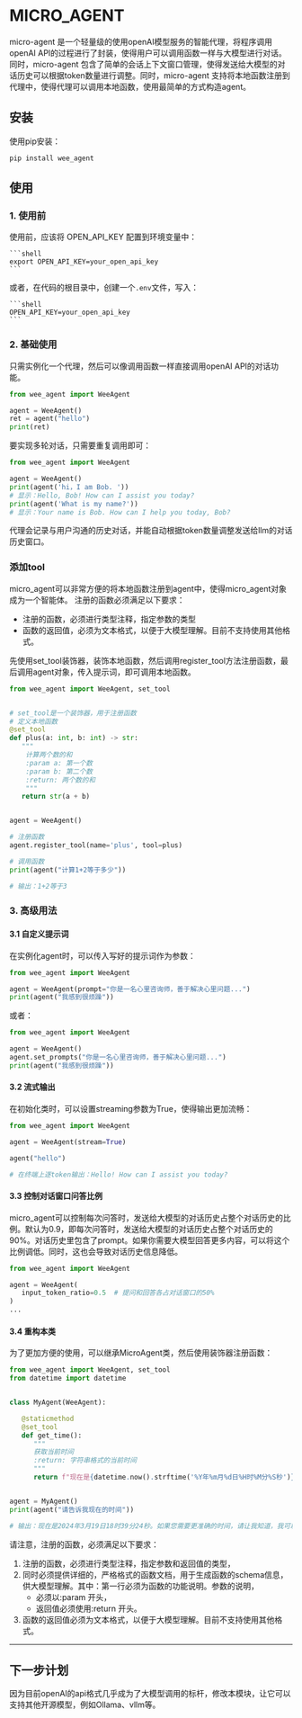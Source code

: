 # MICRO_AGENT

micro-agent 是一个轻量级的使用openAI模型服务的智能代理，将程序调用openAI API的过程进行了封装，使得用户可以调用函数一样与大模型进行对话。同时，micro-agent
包含了简单的会话上下文窗口管理，使得发送给大模型的对话历史可以根据token数量进行调整。同时，micro-agent
支持将本地函数注册到代理中，使得代理可以调用本地函数，使用最简单的方式构造agent。

## 安装

使用pip安装：

```shell
pip install wee_agent
```

## 使用

### 1. 使用前

使用前，应该将 OPEN_API_KEY 配置到环境变量中：

    ```shell
    export OPEN_API_KEY=your_open_api_key
    ```

或者，在代码的根目录中，创建一个`.env`文件，写入：

    ```shell
    OPEN_API_KEY=your_open_api_key
    ```

### 2. 基础使用

只需实例化一个代理，然后可以像调用函数一样直接调用openAI API的对话功能。

```python
from wee_agent import WeeAgent

agent = WeeAgent()
ret = agent("hello")
print(ret)
```

要实现多轮对话，只需要重复调用即可：

```python
from wee_agent import WeeAgent

agent = WeeAgent()
print(agent('hi，I am Bob. '))
# 显示：Hello, Bob! How can I assist you today?
print(agent('What is my name?'))
# 显示：Your name is Bob. How can I help you today, Bob?
```

代理会记录与用户沟通的历史对话，并能自动根据token数量调整发送给llm的对话历史窗口。

### 添加tool

micro_agent可以非常方便的将本地函数注册到agent中，使得micro_agent对象成为一个智能体。
注册的函数必须满足以下要求：

* 注册的函数，必须进行类型注释，指定参数的类型
* 函数的返回值，必须为文本格式，以便于大模型理解。目前不支持使用其他格式。

先使用set_tool装饰器，装饰本地函数，然后调用register_tool方法注册函数，最后调用agent对象，传入提示词，即可调用本地函数。

```python
from wee_agent import WeeAgent, set_tool


# set_tool是一个装饰器，用于注册函数
# 定义本地函数
@set_tool
def plus(a: int, b: int) -> str:
   """
    计算两个数的和
    :param a: 第一个数
    :param b: 第二个数
    :return: 两个数的和
    """
   return str(a + b)


agent = WeeAgent()

# 注册函数
agent.register_tool(name='plus', tool=plus)

# 调用函数
print(agent("计算1+2等于多少"))

# 输出：1+2等于3
```

### 3. 高级用法

#### 3.1 自定义提示词

在实例化agent时，可以传入写好的提示词作为参数：

```python
from wee_agent import WeeAgent

agent = WeeAgent(prompt="你是一名心里咨询师，善于解决心里问题...")
print(agent("我感到很烦躁"))
```

或者：

```python
from wee_agent import WeeAgent

agent = WeeAgent()
agent.set_prompts("你是一名心里咨询师，善于解决心里问题...")
print(agent("我感到很烦躁"))
```

#### 3.2 流式输出
在初始化类时，可以设置streaming参数为True，使得输出更加流畅：

```python
from wee_agent import WeeAgent

agent = WeeAgent(stream=True)

agent("hello")

# 在终端上逐token输出：Hello! How can I assist you today?
```



#### 3.3 控制对话窗口问答比例
micro_agent可以控制每次问答时，发送给大模型的对话历史占整个对话历史的比例。默认为0.9，即每次问答时，发送给大模型的对话历史占整个对话历史的90%。对话历史里包含了prompt。如果你需要大模型回答更多内容，可以将这个比例调低。同时，这也会导致对话历史信息降低。

```python
from wee_agent import WeeAgent

agent = WeeAgent(
   input_token_ratio=0.5  # 提问和回答各占对话窗口的50%
)
...
```
#### 3.4 重构本类
为了更加方便的使用，可以继承MicroAgent类，然后使用装饰器注册函数：

```python
from wee_agent import WeeAgent, set_tool
from datetime import datetime


class MyAgent(WeeAgent):

   @staticmethod
   @set_tool
   def get_time():
      """
      获取当前时间
      :return: 字符串格式的当前时间
      """
      return f"现在是{datetime.now().strftime('%Y年%m月%d日%H时%M分%S秒')}"


agent = MyAgent()
print(agent("请告诉我现在的时间"))

# 输出：现在是2024年3月19日18时39分24秒。如果您需要更准确的时间，请让我知道，我可以为您提供更具体的时分秒信息。
```

请注意，注册的函数，必须满足以下要求：

1. 注册的函数，必须进行类型注释，指定参数和返回值的类型，
2. 同时必须提供详细的，严格格式的函数文档，用于生成函数的schema信息，供大模型理解。其中：第一行必须为函数的功能说明。参数的说明，
    * 必须以:param 开头，
    * 返回值必须使用:return 开头。
3. 函数的返回值必须为文本格式，以便于大模型理解。目前不支持使用其他格式。

----

## 下一步计划

因为目前openAI的api格式几乎成为了大模型调用的标杆，修改本模块，让它可以支持其他开源模型，例如Ollama、vllm等。